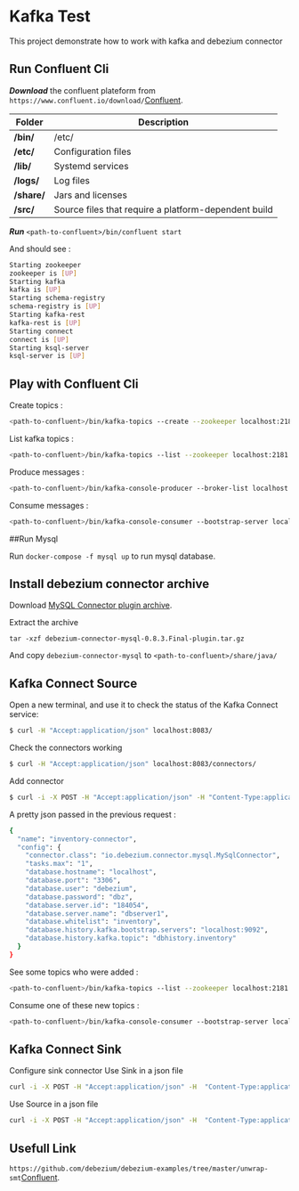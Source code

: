 # Kafka Test

This project demonstrate how to work with kafka and debezium connector

## Run Confluent Cli

_**Download**_ the confluent plateform from `https://www.confluent.io/download/`[Confluent](https://www.confluent.io/download/).

| Folder | Description 
|---|---|
**/bin/** | /etc/ 
**/etc/** | Configuration files
**/lib/** | Systemd services
**/logs/** | Log files
**/share/** | Jars and licenses
**/src/** | Source files that require a platform-dependent build

_**Run**_ `<path-to-confluent>/bin/confluent start`

And should see : 

```sh
Starting zookeeper
zookeeper is [UP]
Starting kafka
kafka is [UP]
Starting schema-registry
schema-registry is [UP]
Starting kafka-rest
kafka-rest is [UP]
Starting connect
connect is [UP]
Starting ksql-server
ksql-server is [UP]
```

## Play with Confluent Cli

Create topics :
```sh
<path-to-confluent>/bin/kafka-topics --create --zookeeper localhost:2181 --replication-factor 1 --partitions 1 --topic test
```
List kafka topics :
```sh
<path-to-confluent>/bin/kafka-topics --list --zookeeper localhost:2181
```
Produce messages : 
```sh
<path-to-confluent>/bin/kafka-console-producer --broker-list localhost:9092 --topic test
```
Consume messages : 
```sh
<path-to-confluent>/bin/kafka-console-consumer --bootstrap-server localhost:9092 --topic test --from-beginning
```

##Run Mysql

Run `docker-compose -f mysql up` to run mysql database.

## Install debezium connector archive
Download [MySQL Connector plugin archive](https://repo1.maven.org/maven2/io/debezium/debezium-connector-mysql/0.8.3.Final/debezium-connector-mysql-0.8.3.Final-plugin.tar.gz).

Extract the archive
```
tar -xzf debezium-connector-mysql-0.8.3.Final-plugin.tar.gz
```

And copy `debezium-connector-mysql` to `<path-to-confluent>/share/java/`


## Kafka Connect Source
Open a new terminal, and use it to check the status of the Kafka Connect service:
```sh
$ curl -H "Accept:application/json" localhost:8083/
```

Check the connectors working
```sh
$ curl -H "Accept:application/json" localhost:8083/connectors/
```

Add connector 
```sh
$ curl -i -X POST -H "Accept:application/json" -H "Content-Type:application/json" localhost:8083/connectors/ -d '{ "name": "inventory-connector", "config": { "connector.class": "io.debezium.connector.mysql.MySqlConnector", "tasks.max": "1", "database.hostname": "localhost", "database.port": "3306", "database.user": "debezium", "database.password": "dbz", "database.server.id": "184054", "database.server.name": "dbserver1", "database.whitelist": "inventory", "database.history.kafka.bootstrap.servers": "localhost:9092", "database.history.kafka.topic": "dbhistory.inventory" } }'
```

A pretty json passed in the previous request :
```sh
{
  "name": "inventory-connector",
  "config": {
    "connector.class": "io.debezium.connector.mysql.MySqlConnector",
    "tasks.max": "1",
    "database.hostname": "localhost",
    "database.port": "3306",
    "database.user": "debezium",
    "database.password": "dbz",
    "database.server.id": "184054",
    "database.server.name": "dbserver1",
    "database.whitelist": "inventory",
    "database.history.kafka.bootstrap.servers": "localhost:9092",
    "database.history.kafka.topic": "dbhistory.inventory"
  }
}
```

See some topics who were added : 
```sh
<path-to-confluent>/bin/kafka-topics --list --zookeeper localhost:2181
```

Consume one of these new topics : 
```sh
<path-to-confluent>/bin/kafka-console-consumer --bootstrap-server localhost:9092 --topic dbserver1.inventory.customers --from-beginning
```

## Kafka Connect Sink

Configure sink connector 
Use Sink in a json file
```sh
curl -i -X POST -H "Accept:application/json" -H  "Content-Type:application/json" http://localhost:8083/connectors/ -d @jdbc-sink.json
```

Use Source in a json file
```sh
curl -i -X POST -H "Accept:application/json" -H  "Content-Type:application/json" http://localhost:8083/connectors/ -d @source.json
```

## Usefull Link

`https://github.com/debezium/debezium-examples/tree/master/unwrap-smt`[Confluent](https://github.com/debezium/debezium-examples/tree/master/unwrap-smt).
